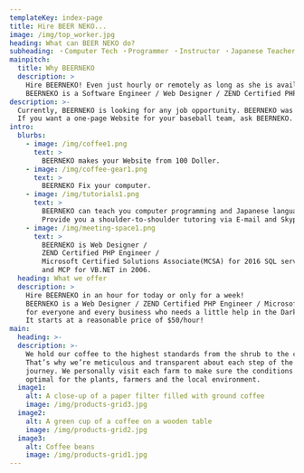 ```yaml
---
templateKey: index-page
title: Hire BEER NEKO...
image: /img/top_worker.jpg
heading: What can BEER NEKO do?
subheading: ・Computer Tech ・Programmer ・Instructor ・Japanese Teacher
mainpitch:
  title: Why BEERNEKO
  description: >
    Hire BEERNEKO! Even just hourly or remotely as long as she is available!
    BEERNEKO is a Software Engineer / Web Designer / ZEND Certified PHP Engineer / Microsoft Certified Solutions Associate(MCSA) for everyone and every business who needs a little help in the Dark... Dark... IT field... It starts at a reasonable price of $50/hour! 
description: >-
  Currently, BEERNEKO is looking for any job opportunity. BEERNEKO was a former state IT worker, a Japanese School teacher and a freelance IT Tech, a web designer, and a coder.
  If you want a one-page Website for your baseball team, ask BEERNEKO. BEERNEKO will make it starts from $100. If you are a business owner and need a temp IT person, please ask BEERNEKO who can right fit in!
intro:
  blurbs:
    - image: /img/coffee1.png
      text: >
        BEERNEKO makes your Website from 100 Doller.
    - image: /img/coffee-gear1.png
      text: >
        BEERNEKO Fix your computer.
    - image: /img/tutorials1.png
      text: >
        BEERNEKO can teach you computer programming and Japanese language. 
        Provide you a shoulder-to-shoulder tutoring via E-mail and Skype.
    - image: /img/meeting-space1.png
      text: >
        BEERNEKO is Web Designer / 
        ZEND Certified PHP Engineer / 
        Microsoft Certified Solutions Associate(MCSA) for 2016 SQL server Development, 
        and MCP for VB.NET in 2006.
  heading: What we offer
  description: >
    Hire BEERNEKO in an hour for today or only for a week!
    BEERNEKO is a Web Designer / ZEND Certified PHP Engineer / Microsoft Certified Solutions Associate(MCSA) 
    for everyone and every business who needs a little help in the Dark... Dark... IT field... 
    It starts at a reasonable price of $50/hour!
main:
  heading: >-
  description: >-
    We hold our coffee to the highest standards from the shrub to the cup.
    That’s why we’re meticulous and transparent about each step of the coffee’s
    journey. We personally visit each farm to make sure the conditions are
    optimal for the plants, farmers and the local environment.
  image1:
    alt: A close-up of a paper filter filled with ground coffee
    image: /img/products-grid3.jpg
  image2:
    alt: A green cup of a coffee on a wooden table
    image: /img/products-grid2.jpg
  image3:
    alt: Coffee beans
    image: /img/products-grid1.jpg
---
```

